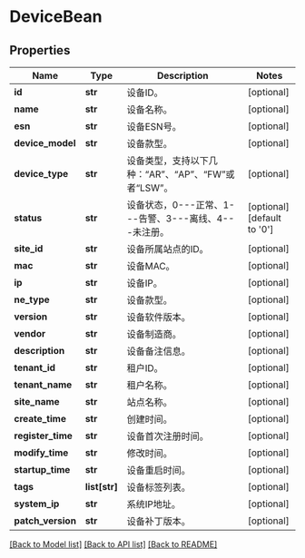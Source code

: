 # DeviceBean

## Properties
Name | Type | Description | Notes
------------ | ------------- | ------------- | -------------
**id** | **str** | 设备ID。 | [optional] 
**name** | **str** | 设备名称。 | [optional] 
**esn** | **str** | 设备ESN号。 | [optional] 
**device_model** | **str** | 设备款型。 | [optional] 
**device_type** | **str** | 设备类型，支持以下几种：“AR”、“AP”、“FW”或者“LSW”。 | [optional] 
**status** | **str** | 设备状态，0---正常、1---告警、3---离线、4---未注册。 | [optional] [default to '0']
**site_id** | **str** | 设备所属站点的ID。 | [optional] 
**mac** | **str** | 设备MAC。 | [optional] 
**ip** | **str** | 设备IP。 | [optional] 
**ne_type** | **str** | 设备款型。 | [optional] 
**version** | **str** | 设备软件版本。 | [optional] 
**vendor** | **str** | 设备制造商。 | [optional] 
**description** | **str** | 设备备注信息。 | [optional] 
**tenant_id** | **str** | 租户ID。 | [optional] 
**tenant_name** | **str** | 租户名称。 | [optional] 
**site_name** | **str** | 站点名称。 | [optional] 
**create_time** | **str** | 创建时间。 | [optional] 
**register_time** | **str** | 设备首次注册时间。 | [optional] 
**modify_time** | **str** | 修改时间。 | [optional] 
**startup_time** | **str** | 设备重启时间。 | [optional] 
**tags** | **list[str]** | 设备标签列表。 | [optional] 
**system_ip** | **str** | 系统IP地址。 | [optional] 
**patch_version** | **str** | 设备补丁版本。 | [optional] 

[[Back to Model list]](../README.md#documentation-for-models) [[Back to API list]](../README.md#documentation-for-api-endpoints) [[Back to README]](../README.md)


